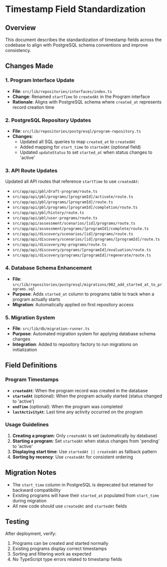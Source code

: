 # Timestamp Field Standardization

## Overview
This document describes the standardization of timestamp fields across the codebase to align with PostgreSQL schema conventions and improve consistency.

## Changes Made

### 1. Program Interface Update
- **File**: `src/lib/repositories/interfaces/index.ts`
- **Change**: Renamed `startTime` to `createdAt` in the Program interface
- **Rationale**: Aligns with PostgreSQL schema where `created_at` represents record creation time

### 2. PostgreSQL Repository Updates
- **File**: `src/lib/repositories/postgresql/program-repository.ts`
- **Changes**:
  - Updated all SQL queries to map `created_at` to `createdAt`
  - Added mapping for `start_time` to `startedAt` (optional field)
  - Updated `updateStatus` to set `started_at` when status changes to 'active'

### 3. API Route Updates
Updated all API routes that reference `startTime` to use `createdAt`:
- `src/app/api/pbl/draft-program/route.ts`
- `src/app/api/pbl/programs/[programId]/activate/route.ts`
- `src/app/api/pbl/programs/[programId]/route.ts`
- `src/app/api/pbl/programs/[programId]/completion/route.ts`
- `src/app/api/pbl/history/route.ts`
- `src/app/api/pbl/user-programs/route.ts`
- `src/app/api/assessment/scenarios/[id]/programs/route.ts`
- `src/app/api/assessment/programs/[programId]/complete/route.ts`
- `src/app/api/discovery/scenarios/[id]/programs/route.ts`
- `src/app/api/discovery/scenarios/[id]/programs/[programId]/route.ts`
- `src/app/api/discovery/my-programs/route.ts`
- `src/app/api/discovery/programs/[programId]/evaluation/route.ts`
- `src/app/api/discovery/programs/[programId]/regenerate/route.ts`

### 4. Database Schema Enhancement
- **File**: `src/lib/repositories/postgresql/migrations/002_add_started_at_to_programs.sql`
- **Purpose**: Adds `started_at` column to programs table to track when a program actually starts
- **Migration**: Automatically applied on first repository access

### 5. Migration System
- **File**: `src/lib/db/migration-runner.ts`
- **Purpose**: Automated migration system for applying database schema changes
- **Integration**: Added to repository factory to run migrations on initialization

## Field Definitions

### Program Timestamps
- **`createdAt`**: When the program record was created in the database
- **`startedAt`** (optional): When the program actually started (status changed to 'active')
- **`endTime`** (optional): When the program was completed
- **`lastActivityAt`**: Last time any activity occurred on the program

### Usage Guidelines

1. **Creating a program**: Only `createdAt` is set (automatically by database)
2. **Starting a program**: Set `startedAt` when status changes from 'pending' to 'active'
3. **Displaying start time**: Use `startedAt || createdAt` as fallback pattern
4. **Sorting by recency**: Use `createdAt` for consistent ordering

## Migration Notes

- The `start_time` column in PostgreSQL is deprecated but retained for backward compatibility
- Existing programs will have their `started_at` populated from `start_time` during migration
- All new code should use `createdAt` and `startedAt` fields

## Testing

After deployment, verify:
1. Programs can be created and started normally
2. Existing programs display correct timestamps
3. Sorting and filtering work as expected
4. No TypeScript type errors related to timestamp fields